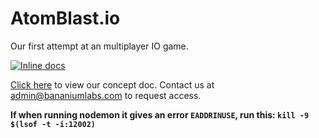 # AtomBlast.io
Our first attempt at an multiplayer IO game.


[![Inline docs](https://inch-ci.org/github/BananiumLabs/AtomBlast.io.svg?branch=pixi)](https://inch-ci.org/github/BananiumLabs/AtomBlast.io)

[Click here](https://docs.google.com/document/d/1WfPeLDOq0typScXC974l0_CQz-JU2uzMb1uliLe71E4/edit#) to view our concept doc. Contact us at admin@bananiumlabs.com to request access.

**If when running nodemon it gives an error `EADDRINUSE`, run this: `kill -9 $(lsof -t -i:12002)`**
